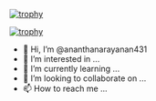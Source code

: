 [![trophy](https://github-profile-trophy.vercel.app/ananthanarayanan431ryo-ma)](https://github.com/ryo-ma/github-profile-trophy)

[![trophy](https://github-profile-trophy.vercel.app/ananthanarayanan431/ananthanarayanan431=ryo-ma&theme=onedark)](https://github.com/ryo-ma/github-profile-trophy)

- 👋 Hi, I’m @ananthanarayanan431
- 👀 I’m interested in ...
- 🌱 I’m currently learning ...
- 💞️ I’m looking to collaborate on ...
- 📫 How to reach me ...

<!---
ananthanarayanan431/ananthanarayanan431 is a ✨ special ✨ repository because its `README.md` (this file) appears on your GitHub profile.
You can click the Preview link to take a look at your changes.
--->
